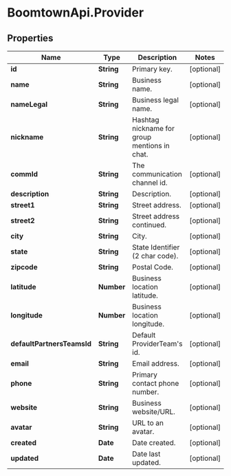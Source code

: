 # BoomtownApi.Provider

## Properties
Name | Type | Description | Notes
------------ | ------------- | ------------- | -------------
**id** | **String** | Primary key. | [optional] 
**name** | **String** | Business name. | [optional] 
**nameLegal** | **String** | Business legal name. | [optional] 
**nickname** | **String** | Hashtag nickname for group mentions in chat. | [optional] 
**commId** | **String** | The communication channel id. | [optional] 
**description** | **String** | Description. | [optional] 
**street1** | **String** | Street address. | [optional] 
**street2** | **String** | Street address continued. | [optional] 
**city** | **String** | City. | [optional] 
**state** | **String** | State Identifier (2 char code). | [optional] 
**zipcode** | **String** | Postal Code. | [optional] 
**latitude** | **Number** | Business location latitude. | [optional] 
**longitude** | **Number** | Business location longitude. | [optional] 
**defaultPartnersTeamsId** | **String** | Default ProviderTeam&#39;s id. | [optional] 
**email** | **String** | Email address. | [optional] 
**phone** | **String** | Primary contact phone number. | [optional] 
**website** | **String** | Business website/URL. | [optional] 
**avatar** | **String** | URL to an avatar. | [optional] 
**created** | **Date** | Date created. | [optional] 
**updated** | **Date** | Date last updated. | [optional] 


